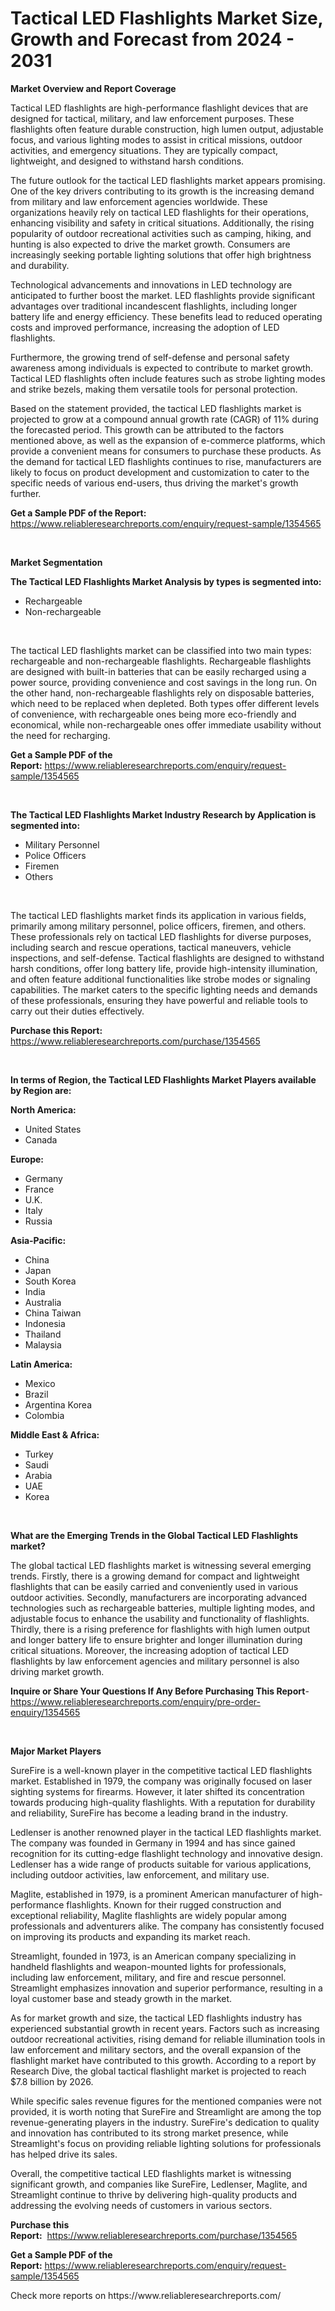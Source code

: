 <p><h1>Tactical LED Flashlights Market Size, Growth and Forecast from 2024 - 2031</h1></p><p><strong>Market Overview and Report Coverage</strong></p>
<p><p>Tactical LED flashlights are high-performance flashlight devices that are designed for tactical, military, and law enforcement purposes. These flashlights often feature durable construction, high lumen output, adjustable focus, and various lighting modes to assist in critical missions, outdoor activities, and emergency situations. They are typically compact, lightweight, and designed to withstand harsh conditions.</p><p>The future outlook for the tactical LED flashlights market appears promising. One of the key drivers contributing to its growth is the increasing demand from military and law enforcement agencies worldwide. These organizations heavily rely on tactical LED flashlights for their operations, enhancing visibility and safety in critical situations. Additionally, the rising popularity of outdoor recreational activities such as camping, hiking, and hunting is also expected to drive the market growth. Consumers are increasingly seeking portable lighting solutions that offer high brightness and durability.</p><p>Technological advancements and innovations in LED technology are anticipated to further boost the market. LED flashlights provide significant advantages over traditional incandescent flashlights, including longer battery life and energy efficiency. These benefits lead to reduced operating costs and improved performance, increasing the adoption of LED flashlights.</p><p>Furthermore, the growing trend of self-defense and personal safety awareness among individuals is expected to contribute to market growth. Tactical LED flashlights often include features such as strobe lighting modes and strike bezels, making them versatile tools for personal protection.</p><p>Based on the statement provided, the tactical LED flashlights market is projected to grow at a compound annual growth rate (CAGR) of 11% during the forecasted period. This growth can be attributed to the factors mentioned above, as well as the expansion of e-commerce platforms, which provide a convenient means for consumers to purchase these products. As the demand for tactical LED flashlights continues to rise, manufacturers are likely to focus on product development and customization to cater to the specific needs of various end-users, thus driving the market's growth further.</p></p>
<p><strong>Get a Sample PDF of the Report:</strong> <a href="https://www.reliableresearchreports.com/enquiry/request-sample/1354565">https://www.reliableresearchreports.com/enquiry/request-sample/1354565</a></p>
<p>&nbsp;</p>
<p><strong>Market Segmentation</strong></p>
<p><strong>The Tactical LED Flashlights Market Analysis by types is segmented into:</strong></p>
<p><ul><li>Rechargeable</li><li>Non-rechargeable</li></ul></p>
<p>&nbsp;</p>
<p><p>The tactical LED flashlights market can be classified into two main types: rechargeable and non-rechargeable flashlights. Rechargeable flashlights are designed with built-in batteries that can be easily recharged using a power source, providing convenience and cost savings in the long run. On the other hand, non-rechargeable flashlights rely on disposable batteries, which need to be replaced when depleted. Both types offer different levels of convenience, with rechargeable ones being more eco-friendly and economical, while non-rechargeable ones offer immediate usability without the need for recharging.</p></p>
<p><strong>Get a Sample PDF of the Report:</strong>&nbsp;<a href="https://www.reliableresearchreports.com/enquiry/request-sample/1354565">https://www.reliableresearchreports.com/enquiry/request-sample/1354565</a></p>
<p>&nbsp;</p>
<p><strong>The Tactical LED Flashlights Market Industry Research by Application is segmented into:</strong></p>
<p><ul><li>Military Personnel</li><li>Police Officers</li><li>Firemen</li><li>Others</li></ul></p>
<p>&nbsp;</p>
<p><p>The tactical LED flashlights market finds its application in various fields, primarily among military personnel, police officers, firemen, and others. These professionals rely on tactical LED flashlights for diverse purposes, including search and rescue operations, tactical maneuvers, vehicle inspections, and self-defense. Tactical flashlights are designed to withstand harsh conditions, offer long battery life, provide high-intensity illumination, and often feature additional functionalities like strobe modes or signaling capabilities. The market caters to the specific lighting needs and demands of these professionals, ensuring they have powerful and reliable tools to carry out their duties effectively.</p></p>
<p><strong>Purchase this Report:</strong>&nbsp; <a href="https://www.reliableresearchreports.com/purchase/1354565">https://www.reliableresearchreports.com/purchase/1354565</a></p>
<p>&nbsp;</p>
<p><strong>In terms of Region, the Tactical LED Flashlights Market Players available by Region are:</strong></p>
<p>
    <p> <strong> North America: </strong>
        <ul>
            <li>United States</li>
            <li>Canada</li>
        </ul>
        </p> 
    <p> <strong> Europe: </strong>
        <ul>
            <li>Germany</li>
            <li>France</li>
            <li>U.K.</li>
            <li>Italy</li>
            <li>Russia</li>
        </ul>
        </p> 
    <p> <strong> Asia-Pacific: </strong>
        <ul>
            <li>China</li>
            <li>Japan</li>
            <li>South Korea</li>
            <li>India</li>
            <li>Australia</li>
            <li>China Taiwan</li>
            <li>Indonesia</li>
            <li>Thailand</li>
            <li>Malaysia</li>
        </ul>
        </p> 
    <p> <strong> Latin America: </strong>
        <ul>
            <li>Mexico</li>
            <li>Brazil</li>
            <li>Argentina Korea</li>
            <li>Colombia</li>
        </ul>
        </p> 
    <p> <strong> Middle East & Africa: </strong>
        <ul>
            <li>Turkey</li>
            <li>Saudi</li>
            <li>Arabia</li>
            <li>UAE</li>
            <li>Korea</li>
        </ul>
    </p>
    </p>
<p>&nbsp;</p>
<p><strong>What are the Emerging Trends in the Global Tactical LED Flashlights market?</strong></p>
<p><p>The global tactical LED flashlights market is witnessing several emerging trends. Firstly, there is a growing demand for compact and lightweight flashlights that can be easily carried and conveniently used in various outdoor activities. Secondly, manufacturers are incorporating advanced technologies such as rechargeable batteries, multiple lighting modes, and adjustable focus to enhance the usability and functionality of flashlights. Thirdly, there is a rising preference for flashlights with high lumen output and longer battery life to ensure brighter and longer illumination during critical situations. Moreover, the increasing adoption of tactical LED flashlights by law enforcement agencies and military personnel is also driving market growth.</p></p>
<p><strong>Inquire or Share Your Questions If Any Before Purchasing This Report</strong>- <a href="https://www.reliableresearchreports.com/enquiry/pre-order-enquiry/1354565">https://www.reliableresearchreports.com/enquiry/pre-order-enquiry/1354565</a></p>
<p>&nbsp;</p>
<p><strong>Major Market Players</strong></p>
<p><p>SureFire is a well-known player in the competitive tactical LED flashlights market. Established in 1979, the company was originally focused on laser sighting systems for firearms. However, it later shifted its concentration towards producing high-quality flashlights. With a reputation for durability and reliability, SureFire has become a leading brand in the industry.</p><p>Ledlenser is another renowned player in the tactical LED flashlights market. The company was founded in Germany in 1994 and has since gained recognition for its cutting-edge flashlight technology and innovative design. Ledlenser has a wide range of products suitable for various applications, including outdoor activities, law enforcement, and military use.</p><p>Maglite, established in 1979, is a prominent American manufacturer of high-performance flashlights. Known for their rugged construction and exceptional reliability, Maglite flashlights are widely popular among professionals and adventurers alike. The company has consistently focused on improving its products and expanding its market reach.</p><p>Streamlight, founded in 1973, is an American company specializing in handheld flashlights and weapon-mounted lights for professionals, including law enforcement, military, and fire and rescue personnel. Streamlight emphasizes innovation and superior performance, resulting in a loyal customer base and steady growth in the market.</p><p>As for market growth and size, the tactical LED flashlights industry has experienced substantial growth in recent years. Factors such as increasing outdoor recreational activities, rising demand for reliable illumination tools in law enforcement and military sectors, and the overall expansion of the flashlight market have contributed to this growth. According to a report by Research Dive, the global tactical flashlight market is projected to reach $7.8 billion by 2026.</p><p>While specific sales revenue figures for the mentioned companies were not provided, it is worth noting that SureFire and Streamlight are among the top revenue-generating players in the industry. SureFire's dedication to quality and innovation has contributed to its strong market presence, while Streamlight's focus on providing reliable lighting solutions for professionals has helped drive its sales.</p><p>Overall, the competitive tactical LED flashlights market is witnessing significant growth, and companies like SureFire, Ledlenser, Maglite, and Streamlight continue to thrive by delivering high-quality products and addressing the evolving needs of customers in various sectors.</p></p>
<p><strong>Purchase this Report:</strong>&nbsp;&nbsp;<a href="https://www.reliableresearchreports.com/purchase/1354565">https://www.reliableresearchreports.com/purchase/1354565</a></p>
<p></p>
<p><strong>Get a Sample PDF of the Report:</strong>&nbsp;<a href="https://www.reliableresearchreports.com/enquiry/request-sample/1354565">https://www.reliableresearchreports.com/enquiry/request-sample/1354565</a></p>
<p>Check more reports on https://www.reliableresearchreports.com/</p>